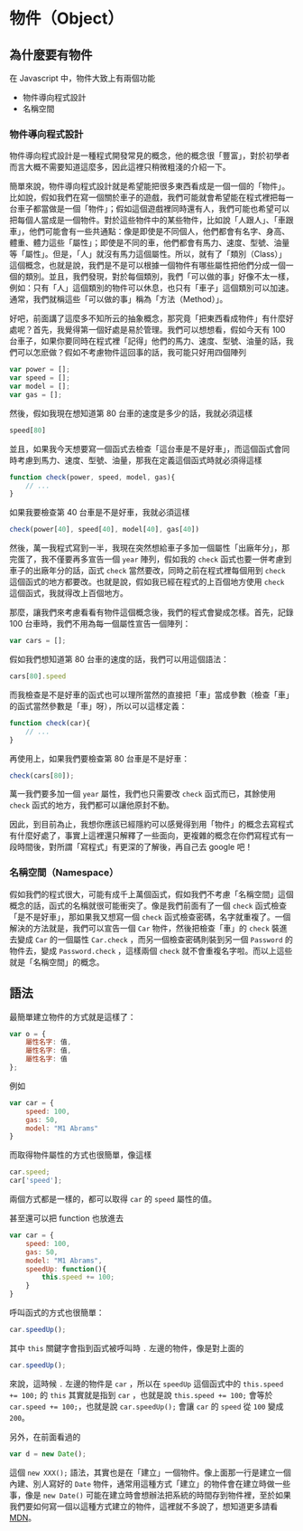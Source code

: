 # 物件（Object）

## 為什麼要有物件

在 Javascript 中，物件大致上有兩個功能

* 物件導向程式設計
* 名稱空間

### 物件導向程式設計

物件導向程式設計是一種程式開發常見的概念，他的概念很「豐富」，對於初學者而言大概不需要知道這麼多，因此這裡只稍微粗淺的介紹一下。

簡單來說，物件導向程式設計就是希望能把很多東西看成是一個一個的「物件」。比如說，假如我們在寫一個關於車子的遊戲，我們可能就會希望能在程式裡把每一台車子都當做是一個「物件」；假如這個遊戲裡同時還有人，我們可能也希望可以把每個人當成是一個物件。對於這些物件中的某些物件，比如說「人跟人」、「車跟車」，他們可能會有一些共通點：像是即使是不同個人，他們都會有名字、身高、體重、體力這些「屬性」；即使是不同的車，他們都會有馬力、速度、型號、油量等「屬性」。但是，「人」就沒有馬力這個屬性。所以，就有了「類別（Class）」這個概念，也就是說，我們是不是可以根據一個物件有哪些屬性把他們分成一個一個的類別。並且，我們發現，對於每個類別，我們「可以做的事」好像不太一樣，例如：只有「人」這個類別的物件可以休息，也只有「車子」這個類別可以加速。通常，我們就稱這些「可以做的事」稱為「方法（Method）」。

好吧，前面講了這麼多不知所云的抽象概念，那究竟「把東西看成物件」有什麼好處呢？首先，我覺得第一個好處是易於管理。我們可以想想看，假如今天有 100 台車子，如果你要同時在程式裡「記得」他們的馬力、速度、型號、油量的話，我們可以怎麽做？假如不考慮物件這回事的話，我可能只好用四個陣列

```js
var power = [];
var speed = [];
var model = [];
var gas = [];
```

然後，假如我現在想知道第 80 台車的速度是多少的話，我就必須這樣

```js
speed[80]
```

並且，如果我今天想要寫一個函式去檢查「這台車是不是好車」，而這個函式會同時考慮到馬力、速度、型號、油量，那我在定義這個函式時就必須得這樣

```js
function check(power, speed, model, gas){
    // ...
}
```

如果我要檢查第 40 台車是不是好車，我就必須這樣

```js
check(power[40], speed[40], model[40], gas[40])
```

然後，萬一我程式寫到一半，我現在突然想給車子多加一個屬性「出廠年分」，那完蛋了，我不僅要再多宣告一個 `year` 陣列，假如我的 `check` 函式也要一併考慮到車子的出廠年分的話，函式 `check` 當然要改，同時之前在程式裡每個用到 `check` 這個函式的地方都要改。也就是說，假如我已經在程式的上百個地方使用 `check` 這個函式，我就得改上百個地方。

那麼，讓我們來考慮看看有物件這個概念後，我們的程式會變成怎樣。首先，記錄 100 台車時，我們不用為每一個屬性宣告一個陣列：

```js
var cars = [];
```

假如我們想知道第 80 台車的速度的話，我們可以用這個語法：

```js
cars[80].speed
```

而我檢查是不是好車的函式也可以理所當然的直接把「車」當成參數（檢查「車」的函式當然參數是「車」呀），所以可以這樣定義：

```js
function check(car){
    // ...
}
```

再使用上，如果我們要檢查第 80 台車是不是好車：

```js
check(cars[80]);
```

萬一我們要多加一個 `year` 屬性，我們也只需要改 `check` 函式而已，其餘使用 `check` 函式的地方，我們都可以讓他原封不動。

因此，到目前為止，我想你應該已經隱約可以感覺得到用「物件」的概念去寫程式有什麼好處了，事實上這裡還只解釋了一些面向，更複雜的概念在你們寫程式有一段時間後，對所謂「寫程式」有更深的了解後，再自己去 google 吧！


### 名稱空間（Namespace）

假如我們的程式很大，可能有成千上萬個函式，假如我們不考慮「名稱空間」這個概念的話，函式的名稱就很可能衝突了。像是我們前面有了一個 `check` 函式檢查「是不是好車」，那如果我又想寫一個 `check` 函式檢查密碼，名字就重複了。一個解決的方法就是，我們可以宣告一個 `Car` 物件，然後把檢查「車」的 `check` 裝進去變成 `Car` 的一個屬性 `Car.check` ，而另一個檢查密碼則裝到另一個 `Password` 的物件去，變成 `Password.check` ，這樣兩個 `check` 就不會重複名字啦。而以上這些就是「名稱空間」的概念。

## 語法

最簡單建立物件的方式就是這樣了：

```js
var o = {
    屬性名字: 值,
    屬性名字: 值,
    屬性名字: 值
};
```

例如

```js
var car = {
    speed: 100,
    gas: 50,
    model: "M1 Abrams"
}
```

而取得物件屬性的方式也很簡單，像這樣

```js
car.speed;
car['speed'];
```

兩個方式都是一樣的，都可以取得 `car` 的 `speed` 屬性的值。

甚至還可以把 function 也放進去

```js
var car = {
    speed: 100,
    gas: 50,
    model: "M1 Abrams",
    speedUp: function(){ 
        this.speed += 100;
    }
}
```

呼叫函式的方式也很簡單：

```js
car.speedUp();
```

其中 `this` 關鍵字會指到函式被呼叫時 `.` 左邊的物件，像是對上面的 

```js
car.speedUp();
```

來說，這時候 `.` 左邊的物件是 `car` ，所以在 `speedUp` 這個函式中的 `this.speed += 100;` 的 `this` 其實就是指到 `car` ，也就是說 `this.speed += 100;` 會等於 `car.speed += 100;`，也就是說 `car.speedUp();` 會讓 `car` 的 `speed` 從 `100` 變成 `200`。

另外，在前面看過的

```js
var d = new Date();
```

這個 `new XXX();` 語法，其實也是在「建立」一個物件。像上面那一行是建立一個內建、別人寫好的 `Date` 物件，通常用這種方式「建立」的物件會在建立時做一些事，像是 `new Date()` 可能在建立時會想辦法把系統的時間存到物件裡，至於如果我們要如何寫一個以這種方式建立的物件，這裡就不多說了，想知道更多請看[MDN](https://developer.mozilla.org/zh-TW/docs/Web/JavaScript/Guide/Working_with_Objects)。
